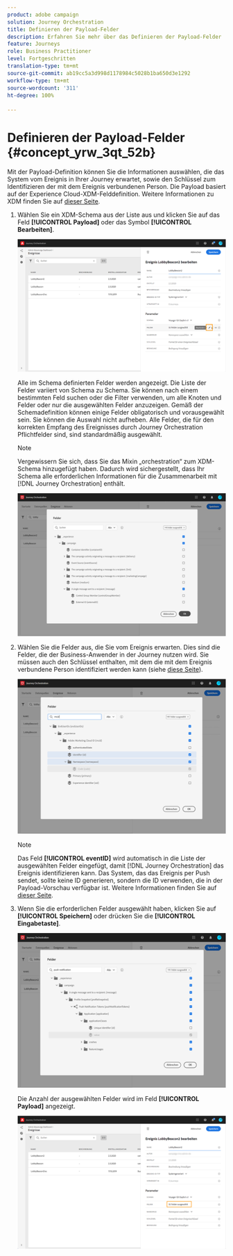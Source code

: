 ```yaml
---
product: adobe campaign
solution: Journey Orchestration
title: Definieren der Payload-Felder
description: Erfahren Sie mehr über das Definieren der Payload-Felder
feature: Journeys
role: Business Practitioner
level: Fortgeschritten
translation-type: tm+mt
source-git-commit: ab19cc5a3d998d1178984c5028b1ba650d3e1292
workflow-type: tm+mt
source-wordcount: '311'
ht-degree: 100%

---
```



# Definieren der Payload-Felder {#concept_yrw_3qt_52b}

Mit der Payload-Definition können Sie die Informationen auswählen, die das System vom Ereignis in Ihrer Journey erwartet, sowie den Schlüssel zum Identifizieren der mit dem Ereignis verbundenen Person. Die Payload basiert auf der Experience Cloud-XDM-Felddefinition. Weitere Informationen zu XDM finden Sie auf [dieser Seite](https://docs.adobe.com/content/help/de-DE/experience-platform/xdm/home.html).

1. Wählen Sie ein XDM-Schema aus der Liste aus und klicken Sie auf das Feld **[!UICONTROL Payload]** oder das Symbol **[!UICONTROL Bearbeiten]**.

   ![](../assets/journey8.png)

   Alle im Schema definierten Felder werden angezeigt. Die Liste der Felder variiert von Schema zu Schema. Sie können nach einem bestimmten Feld suchen oder die Filter verwenden, um alle Knoten und Felder oder nur die ausgewählten Felder anzuzeigen. Gemäß der Schemadefinition können einige Felder obligatorisch und vorausgewählt sein. Sie können die Auswahl nicht aufheben. Alle Felder, die für den korrekten Empfang des Ereignisses durch Journey Orchestration Pflichtfelder sind, sind standardmäßig ausgewählt.

   >[!NOTE]
   >
   >Vergewissern Sie sich, dass Sie das Mixin „orchestration“ zum XDM-Schema hinzugefügt haben. Dadurch wird sichergestellt, dass Ihr Schema alle erforderlichen Informationen für die Zusammenarbeit mit [!DNL Journey Orchestration] enthält.

   ![](../assets/journey9.png)

1. Wählen Sie die Felder aus, die Sie vom Ereignis erwarten. Dies sind die Felder, die der Business-Anwender in der Journey nutzen wird. Sie müssen auch den Schlüssel enthalten, mit dem die mit dem Ereignis verbundene Person identifiziert werden kann (siehe [diese Seite](../event/defining-the-event-key.md)).

   ![](../assets/journey10.png)

   >[!NOTE]
   >
   >Das Feld **[!UICONTROL eventID]** wird automatisch in die Liste der ausgewählten Felder eingefügt, damit [!DNL Journey Orchestration] das Ereignis identifizieren kann. Das System, das das Ereignis per Push sendet, sollte keine ID generieren, sondern die ID verwenden, die in der Payload-Vorschau verfügbar ist. Weitere Informationen finden Sie auf [dieser Seite](../event/previewing-the-payload.md).

1. Wenn Sie die erforderlichen Felder ausgewählt haben, klicken Sie auf **[!UICONTROL Speichern]** oder drücken Sie die **[!UICONTROL Eingabetaste]**.

   ![](../assets/journey11.png)

   Die Anzahl der ausgewählten Felder wird im Feld **[!UICONTROL Payload]** angezeigt.

   ![](../assets/journey12.png)
